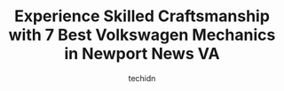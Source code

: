 ---
layout: ampstory
image: https://images.unsplash.com/photo-1579124687068-35cd8a9eeba9?ixlib=rb-4.0.3&ixid=MnwxMjA3fDB8MHxwaG90by1wYWdlfHx8fGVufDB8fHx8&auto=format&fit=crop&w=640&h=853&q=80
author: techidn
featured: false
description: Entrust your vehicle to the 7 best Volkswagen Mechanic in Newport News VA, USA and experience the difference they can make. With their extensive knowledge, state-of-the-art facilities, and c
title: Experience Skilled Craftsmanship with 7 Best Volkswagen Mechanics in Newport News VA
cover:
   title: Experience Skilled Craftsmanship with 7 Best Volkswagen Mechanics in Newport News VA
   subtitle: Rickpate
   background: https://images.unsplash.com/photo-1579124687068-35cd8a9eeba9?ixlib=rb-4.0.3&ixid=MnwxMjA3fDB8MHxwaG90by1wYWdlfHx8fGVufDB8fHx8&auto=format&fit=crop&w=640&h=853&q=80

pages: 
 - layout: thirds
   top: <h1>#1 B&L Automotive</h1>
   bottom: "<p>The best in The City, never had a technician take there time to explain in 100% details about our vehicles without trying to get over on me due to the fact that I am a wo</p>"
   background: https://www.knot35.com/toplist/wp-content/uploads/2023/06/best-volkswagen-mechanic-1-in-newport-news-va-1685834180.jpeg
   backgroundblur: true
 - layout: thirds
   top: <h1>#2 Bill Smiths Auto & Air</h1>
   bottom: "<p>11122 Jefferson Ave, Newport News, VA 23601, United States</p>"
   background: https://www.knot35.com/toplist/wp-content/uploads/2023/06/best-volkswagen-mechanic-2-in-newport-news-va-1685834181.jpeg
   cta:
      link: https://www.knot35.com/toplist/experience-skilled-craftsmanship-with-7-best-volkswagen-mechanics-in-newport-news-va/
      text: Experience Skilled Craftsmanship with 7 Best Volkswagen Mechanics in Newport News VA
 - layout: thirds
   top: <h1>#3 Economy Auto Repair & Tires</h1>
   bottom: "<p>9911 1/2 Jefferson Ave, Newport News, VA 23605, United States</p>"
   background: https://www.knot35.com/toplist/wp-content/uploads/2023/06/best-volkswagen-mechanic-3-in-newport-news-va-1685834181.jpeg
   cta:
      link: https://www.knot35.com/toplist/experience-skilled-craftsmanship-with-7-best-volkswagen-mechanics-in-newport-news-va/
      text: Experience Skilled Craftsmanship with 7 Best Volkswagen Mechanics in Newport News VA
 - layout: thirds
   top: <h1>#4 Auto Maximus</h1>
   bottom: "<p>14746 Warwick Blvd, Newport News, VA 23608, United States</p>"
   background: https://images.unsplash.com/photo-1522441815192-d9f04eb0615c?ixlib=rb-4.0.3&ixid=MnwxMjA3fDB8MHxwaG90by1wYWdlfHx8fGVufDB8fHx8&auto=format&fit=crop&w=640&h=853&q=80
   cta:
      link: https://www.knot35.com/toplist/experience-skilled-craftsmanship-with-7-best-volkswagen-mechanics-in-newport-news-va/
      text: Experience Skilled Craftsmanship with 7 Best Volkswagen Mechanics in Newport News VA
 - layout: thirds
   top: <h1>#5 German Autowerks</h1>
   bottom: "<p>205 Production Dr, Yorktown, VA 23693, United States</p>"
   background: https://images.unsplash.com/photo-1608411404720-c8f0417bcdba?ixlib=rb-4.0.3&ixid=MnwxMjA3fDB8MHxwaG90by1wYWdlfHx8fGVufDB8fHx8&auto=format&fit=crop&w=640&h=853&q=80
   cta:
      link: https://www.knot35.com/toplist/experience-skilled-craftsmanship-with-7-best-volkswagen-mechanics-in-newport-news-va/
      text: Experience Skilled Craftsmanship with 7 Best Volkswagen Mechanics in Newport News VA
 - layout: thirds
   top: <h1>#6 Omni Performance</h1>
   bottom: "<p>12 Forrest Dr, Newport News, VA 23606, United States</p>"
   background: https://images.unsplash.com/photo-1509114397022-ed747cca3f65?ixlib=rb-4.0.3&ixid=MnwxMjA3fDB8MHxwaG90by1wYWdlfHx8fGVufDB8fHx8&auto=format&fit=crop&w=640&h=853&q=80
   cta:
      link: https://www.knot35.com/toplist/experience-skilled-craftsmanship-with-7-best-volkswagen-mechanics-in-newport-news-va/
      text: Experience Skilled Craftsmanship with 7 Best Volkswagen Mechanics in Newport News VA
 - layout: thirds
   top: <h1>#7 Euro Pros Auto Repair</h1>
   bottom: "<p>103 Production Dr, Yorktown, VA 23693, United States</p>"
   background: https://images.unsplash.com/photo-1546497974-b213c9efb599?ixlib=rb-4.0.3&ixid=MnwxMjA3fDB8MHxwaG90by1wYWdlfHx8fGVufDB8fHx8&auto=format&fit=crop&w=640&h=853&q=80
   cta:
      link: https://www.knot35.com/toplist/experience-skilled-craftsmanship-with-7-best-volkswagen-mechanics-in-newport-news-va/
      text: Experience Skilled Craftsmanship with 7 Best Volkswagen Mechanics in Newport News VA
 - layout: thirds
   middle: Continue reading...
   background: https://images.unsplash.com/photo-1615749413727-825b59a857b5?ixlib=rb-4.0.3&ixid=MnwxMjA3fDB8MHxwaG90by1wYWdlfHx8fGVufDB8fHx8&auto=format&fit=crop&w=640&h=853&q=80
   cta:
      link: https://www.knot35.com/toplist/experience-skilled-craftsmanship-with-7-best-volkswagen-mechanics-in-newport-news-va/
      text: Experience Skilled Craftsmanship with 7 Best Volkswagen Mechanics in Newport News VA
      
---